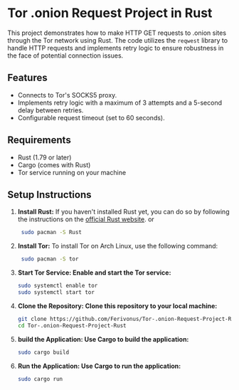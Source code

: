 # Tor .onion Request Project in Rust

This project demonstrates how to make HTTP GET requests to .onion sites through the Tor network using Rust. The code utilizes the `reqwest` library to handle HTTP requests and implements retry logic to ensure robustness in the face of potential connection issues.

## Features

- Connects to Tor's SOCKS5 proxy.
- Implements retry logic with a maximum of 3 attempts and a 5-second delay between retries.
- Configurable request timeout (set to 60 seconds).

## Requirements

- Rust (1.79 or later)
- Cargo (comes with Rust)
- Tor service running on your machine

## Setup Instructions

1. **Install Rust:**
   If you haven't installed Rust yet, you can do so by following the instructions on the [official Rust website](https://www.rust-lang.org/tools/install).
   or

   ```bash
    sudo pacman -S Rust
   ```

2. **Install Tor:**
   To install Tor on Arch Linux, use the following command:

   ```bash
    sudo pacman -S tor
    ```

3. **Start Tor Service: Enable and start the Tor service:**

    ```bash
    sudo systemctl enable tor
    sudo systemctl start tor
    ```

4. **Clone the Repository: Clone this repository to your local machine:**

    ```bash
    git clone https://github.com/Ferivonus/Tor-.onion-Request-Project-Rust.git
    cd Tor-.onion-Request-Project-Rust
    ```

5. **build the Application: Use Cargo to build the application:**

    ```bash
    sudo cargo build
    ```

6. **Run the Application: Use Cargo to run the application:**

    ```bash
    sudo cargo run
    ```
